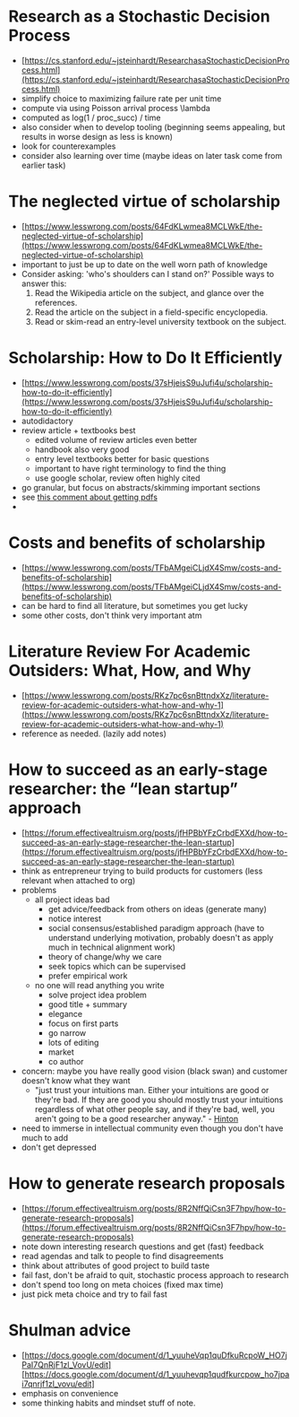 # Research as a Stochastic Decision Process

- [https://cs.stanford.edu/~jsteinhardt/ResearchasaStochasticDecisionProcess.html](https://cs.stanford.edu/~jsteinhardt/ResearchasaStochasticDecisionProcess.html)
- simplify choice to maximizing failure rate per unit time
- compute via using Poisson arrival process \lambda
- computed as log(1 / proc_succ) / time
- also consider when to develop tooling (beginning seems appealing, but results
  in worse design as less is known)
- look for counterexamples
- consider also learning over time (maybe ideas on later task come from earlier
  task)

# The neglected virtue of scholarship

- [https://www.lesswrong.com/posts/64FdKLwmea8MCLWkE/the-neglected-virtue-of-scholarship](https://www.lesswrong.com/posts/64FdKLwmea8MCLWkE/the-neglected-virtue-of-scholarship)
- important to just be up to date on the well worn path of knowledge
- Consider asking: 'who's shoulders can I stand on?' Possible ways to answer this:
  1. Read the Wikipedia article on the subject, and glance over the references.
  2. Read the article on the subject in a field-specific encyclopedia.
  3. Read or skim-read an entry-level university textbook on the subject.

# Scholarship: How to Do It Efficiently

- [https://www.lesswrong.com/posts/37sHjeisS9uJufi4u/scholarship-how-to-do-it-efficiently](https://www.lesswrong.com/posts/37sHjeisS9uJufi4u/scholarship-how-to-do-it-efficiently)
- autodidactory
- review article + textbooks best
  - edited volume of review articles even better
  - handbook also very good
  - entry level textbooks better for basic questions
  - important to have right terminology to find the thing
  - use google scholar, review often highly cited
- go granular, but focus on abstracts/skimming important sections
- see [this comment about getting pdfs](https://www.lesswrong.com/posts/37sHjeisS9uJufi4u/scholarship-how-to-do-it-efficiently?commentId=9CyMrowH93Na6qdbN)
-

# Costs and benefits of scholarship

- [https://www.lesswrong.com/posts/TFbAMgeiCLjdX4Smw/costs-and-benefits-of-scholarship](https://www.lesswrong.com/posts/TFbAMgeiCLjdX4Smw/costs-and-benefits-of-scholarship)
- can be hard to find all literature, but sometimes you get lucky
- some other costs, don't think very important atm

# Literature Review For Academic Outsiders: What, How, and Why

- [https://www.lesswrong.com/posts/RKz7pc6snBttndxXz/literature-review-for-academic-outsiders-what-how-and-why-1](https://www.lesswrong.com/posts/RKz7pc6snBttndxXz/literature-review-for-academic-outsiders-what-how-and-why-1)
- reference as needed. (lazily add notes)

# How to succeed as an early-stage researcher: the “lean startup” approach

- [https://forum.effectivealtruism.org/posts/jfHPBbYFzCrbdEXXd/how-to-succeed-as-an-early-stage-researcher-the-lean-startup](https://forum.effectivealtruism.org/posts/jfHPBbYFzCrbdEXXd/how-to-succeed-as-an-early-stage-researcher-the-lean-startup)
- think as entrepreneur trying to build products for customers (less relevant
  when attached to org)
- problems
  - all project ideas bad
    - get advice/feedback from others on ideas (generate many)
    - notice interest
    - social consensus/established paradigm approach (have to understand
      underlying motivation, probably doesn't as apply much in technical
      alignment work)
    - theory of change/why we care
    - seek topics which can be supervised
    - prefer empirical work
  - no one will read anything you write
    - solve project idea problem
    - good title + summary
    - elegance
    - focus on first parts
    - go narrow
    - lots of editing
    - market
    - co author
- concern: maybe you have really good vision (black swan) and customer doesn't
  know what they want
  - "just trust your intuitions man. Either your intuitions are good or they're
    bad. If they are good you should mostly trust your intuitions regardless of
    what other people say, and if they're bad, well, you aren't going to be a
    good researcher anyway." - [Hinton](https://www.youtube.com/watch?v=-eyhCTvrEtE)
- need to immerse in intellectual community even though you don't have much to
  add
- don't get depressed

# How to generate research proposals

- [https://forum.effectivealtruism.org/posts/8R2NffQiCsn3F7hpv/how-to-generate-research-proposals](https://forum.effectivealtruism.org/posts/8R2NffQiCsn3F7hpv/how-to-generate-research-proposals)
- note down interesting research questions and get (fast) feedback
- read agendas and talk to people to find disagreements
- think about attributes of good project to build taste
- fail fast, don't be afraid to quit, stochastic process approach to research
- don't spend too long on meta choices (fixed max time)
- just pick meta choice and try to fail fast

# Shulman advice

- [https://docs.google.com/document/d/1_yuuheVqp1quDfkuRcpoW_HO7jPaI7QnRjF1zl_VovU/edit][https://docs.google.com/document/d/1_yuuhevqp1qudfkurcpow_ho7jpai7qnrjf1zl_vovu/edit]
- emphasis on convenience
- some thinking habits and mindset stuff of note.
